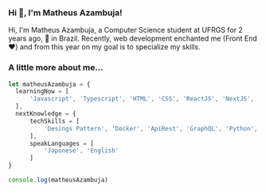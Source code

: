 ### Hi 👋, I'm Matheus Azambuja!

Hi, I'm Matheus Azambuja, a Computer Science student at UFRGS for 2 years ago, :rocket: in Brazil. Recently, web development enchanted me (Front End :heart:) and from this year on
my goal is to specialize my skills.

### A little more about me...

```javascript
let matheusAzambuja = {
  learningNow = [
      'Javascript', 'Typescript', 'HTML', 'CSS', 'ReactJS', 'NextJS', 'Node'
  ],
  nextKnowledge = {
      techSkills = [
          'Desings Pattern', 'Docker', 'ApiRest', 'GraphQL', 'Python', 'Java'
      ],
      speakLanguages = [
          'Japonese', 'English'
      ]
}

console.log(matheusAzambuja)
```
